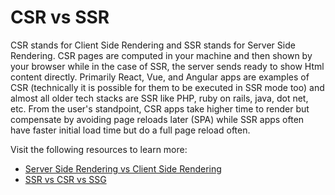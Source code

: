 # CSR vs SSR

CSR stands for Client Side Rendering and SSR stands for Server Side Rendering. CSR pages are computed in your machine and then shown by your browser while in the case of SSR, the server sends ready to show Html content directly. Primarily React, Vue, and Angular apps are examples of CSR (technically it is possible for them to be executed in SSR mode too) and almost all older tech stacks are SSR like PHP, ruby on rails, java, dot net, etc. From the user's standpoint, CSR apps take higher time to render but compensate by avoiding page reloads later (SPA) while SSR apps often have faster initial load time but do a full page reload often.

Visit the following resources to learn more:

- [Server Side Rendering vs Client Side Rendering](https://www.youtube.com/watch?v=rNVcZklcmqU)
- [SSR vs CSR vs SSG](https://medium.com/@prashantramnyc/server-side-rendering-ssr-vs-client-side-rendering-csr-vs-pre-rendering-using-static-site-89f2d05182ef)